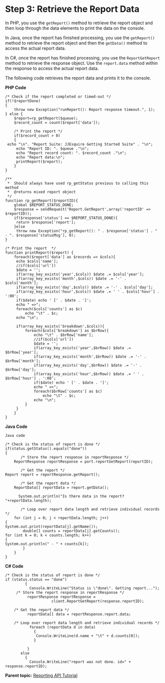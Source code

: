 # Step 3: Retrieve the Report Data

In PHP, you use the `getReport()` method to retrieve the report object and then loop through the data elements to print the data on the console.

In Java, once the report has finished processing, you use the `getReport()` method to retrieve the report object and then the `getData()` method to access the actual report data.

In C\#, once the report has finished processing, you use the `ReportGetReport` method to retrieve the response object. Use the `report.data` method within the response to access the actual report data.

The following code retrieves the report data and prints it to the console.

**PHP Code** 

```
/* Check if the report completed or timed-out */
if(!$reportDone)
{
    throw new Exception("runReport(): Report response timeout.", 1);
} else {    
    $report=rp_getReport($queue);    
    $record_count = count($report['data']);
   	 
    /* Print the report */
    if($record_count > 0)
    {
 echo "\n". "Report Suite: JJEsquire Getting Started Suite" . "\n";   
  	 echo "Report ID: ". $queue ."\n";   
  	 echo "Report record count: ". $record_count ."\n";
   	 echo "Report data:\n";
   	 printReport($report);
    }
}

/**
 *  Should always have used rp_getStatus previous to calling this method
 *  @returns mixed report object
 */                   
function rp_getReport($reportID){
    global $REPORT_STATUS_DONE;
    $response = sendRequest('Report.GetReport',array('reportID' => $reportID));
    if($response['status'] == $REPORT_STATUS_DONE){
   	 return $response['report'];
    }else
   	 throw new Exception("rp_getReport(): " . $response['status'] . " - ". $response['statusMsg'], 0);
}

/* Print the report  */   
function printReport($report) {
    foreach($report['data'] as $records => $cols){
   	 echo $cols['name'];
   	 //if($cols['url'])
   	 $date = '';
   	 if(array_key_exists('year',$cols)) $date .= $cols['year'];
   	 if(array_key_exists('month',$cols)) $date .= '-' . $cols['month'];
   	 if(array_key_exists('day',$cols)) $date .= '-' . $cols['day'];
   	 if(array_key_exists('hour',$cols)) $date .= ' ' . $cols['hour'] . ':00';
   	 if($date) echo ' [' . $date . ']';
   	 echo " =>";
   	 foreach($cols['counts'] as $c)
   		 echo "\t" . $c;
   	 echo "\n";
   	 
   	 if(array_key_exists('breakdown',$cols)){
   		 foreach($cols['breakdown'] as $brRow){
   			 echo "\t" . $brRow['name'];
   			 //if($cols['url'])
   			 $date = '';
   			 if(array_key_exists('year',$brRow)) $date .= $brRow['year'];
   			 if(array_key_exists('month',$brRow)) $date .= '-' . $brRow['month'];
   			 if(array_key_exists('day',$brRow)) $date .= '-' . $brRow['day'];
   			 if(array_key_exists('hour',$brRow)) $date .= ' ' . $brRow['hour'] . ':00';
   			 if($date) echo ' [' . $date . ']';
   			 echo " =>";
   			 foreach($brRow['counts'] as $c)
   				 echo "\t" . $c;
   			 echo "\n";
   		 }
   	 }
    }
}

```

**Java Code** 

```
Java code

/* Check is the status of report is done */
if(status.getStatus().equals("done"))
{
       /* Store the report response in reportResponse */
	ReportResponse reportResponse = port.reportGetReport(reportID);

       /* Get the report */
Report report = reportResponse.getReport();

       /* Get the report data */
	ReportData[] reportData = report.getData();
  
      System.out.println("Is there data in the report? "+reportData.length);

       /* Loop over report data length and retrieve individual records */
	for (int j = 0; j < reportData.length; j++) 
{
System.out.print(reportData[j].getName());
		double[] counts = reportData[j].getCounts();
for (int k = 0; k < counts.length; k++) 
{
System.out.println(" - " + counts[k]);
		}
	}
}

```

**C\# Code** 

```
/* Check is the status of report is done */
if (status.status == "done")
         {
           Console.WriteLine("Status is \"done\". Getting report...");
     /* Store the report response in reportResponse */
          reportResponse reportResponse = 
                     client.ReportGetReport(response.reportID);
  
    /* Get the report data */
          reportData[] data = reportResponse.report.data;

    /* Loop over report data length and retrieve individual records */
           foreach (reportData d in data)
             {
              Console.WriteLine(d.name + "\t" + d.counts[0]);
             }

          }
       else
         {
           Console.WriteLine("report was not done. id=" + response.reportID);

```

**Parent topic:** [Reporting API Tutorial](c_Reporting_API_Tutorial.md)


